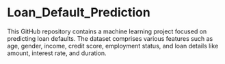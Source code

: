 # Loan_Default_Prediction
This GitHub repository contains a machine learning project focused on predicting loan defaults. The dataset comprises various features such as age, gender, income, credit score, employment status, and loan details like amount, interest rate, and duration.
